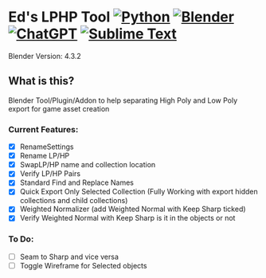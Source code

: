 # Ed's LPHP Tool [![Python](https://img.shields.io/badge/Python-3776AB?logo=python&logoColor=fff)](#) [![Blender](https://img.shields.io/badge/Blender-%23F5792A.svg?logo=blender&logoColor=white)](#) [![ChatGPT](https://img.shields.io/badge/ChatGPT-74aa9c?logo=openai&logoColor=white)](#)  [![Sublime Text](https://img.shields.io/badge/Sublime%20Text-%23575757.svg?logo=sublime-text&logoColor=important)](#)
Blender Version: 4.3.2

## What is this?
Blender Tool/Plugin/Addon to help separating High Poly and Low Poly export for game asset creation

### Current Features:
- [x] RenameSettings 
- [x] Rename LP/HP
- [x] SwapLP/HP name and collection location
- [x] Verify LP/HP Pairs 
- [x] Standard Find and Replace Names
- [x] Quick Export Only Selected Collection (Fully Working with export hidden collections and child collections)
- [x] Weighted Normalizer (add Weighted Normal with Keep Sharp ticked)
- [x] Verify Weighted Normal with Keep Sharp is it in the objects or not

### To Do:
- [ ] Seam to Sharp and vice versa
- [ ] Toggle Wireframe for Selected objects

